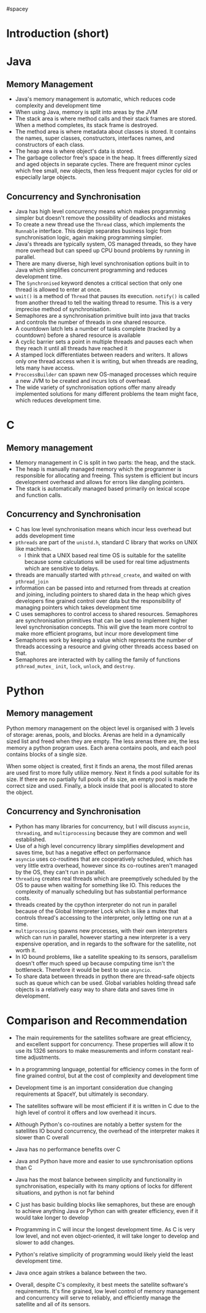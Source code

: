 #spacey 

# Introduction (short)

# Java
## Memory Management

- Java's memory management is automatic, which reduces code complexity and development time
- When using Java, memory is split into areas by the JVM
- The stack area is where method calls and their stack frames are stored. When a method completes, its stack frame is destroyed. 
- The method area is where metadata about classes is stored. It contains the names, super classes, constructors, interfaces names, and constructors of each class.
- The heap area is where object's data is stored.
- The garbage collector free's space in the heap. It frees differently sized and aged objects in separate cycles. There are frequent minor cycles which free small, new objects, then less frequent major cycles for old or especially large objects.
## Concurrency and Synchronisation

- Java has high level concurrency means which makes programming simpler but doesn't remove the possibility of deadlocks and mistakes
- To create a new thread use the `Thread` class, which implements the `Runnable` interface. This design separates business logic from synchronisation logic, again making programming simpler.
- Java's threads are typically system, OS managed threads, so they have more overhead but can speed up CPU bound problems by running in parallel.
- There are many diverse, high level synchronisation options built in to Java which simplifies concurrent programming and reduces development time.
- The `Synchronised` keyword denotes a critical section that only one thread is allowed to enter at once.
- `wait()` is a method of `Thread` that pauses its execution. `notify()` is called from another thread to tell the waiting thread to resume. This is a very imprecise method of synchronisation.
- Semaphores are a synchronisation primitive built into java that tracks and controls the number of threads in one shared resource.
- A countdown latch lets a number of tasks complete (tracked by a countdown) before a shared resource is available
- A cyclic barrier sets a point in multiple threads and pauses each when they reach it until all threads have reached it
- A stamped lock differentiates between readers and writers. It allows only one thread access when it is writing, but when threads are reading, lets many have access.
- `ProccessBuilder` can spawn new OS-managed processes which require a new JVM to be created and incurs lots of overhead.
- The wide variety of synchronisation options offer many already implemented solutions for many different problems the team might face, which reduces development time.
# C

## Memory management

- Memory management in C is split in two parts: the heap, and the stack. 
- The heap is manually managed memory which the programmer is responsible for allocating and freeing. This system is efficient but incurs development overhead and allows for errors like dangling pointers.
- The stack is automatically managed based primarily on lexical scope and function calls.

## Concurrency and Synchronisation

- C has low level synchronisation means which incur less overhead but adds development time
- `pthreads` are part of the `unistd.h`, standard C library that works on UNIX like machines. 
	- I think that a UNIX based real time OS is suitable for the satellite because some calculations will be used for real time adjustments which are sensitive to delays.
- threads are manually started with  `pthread_create`, and waited on with `pthread_join`
- information can be passed into and returned from threads at creation and joining, including pointers to shared data in the heap which gives developers fine grained control over data but the responsibility of managing pointers which takes development time
- C uses semaphores to control access to shared resources. Semaphores are synchronisation primitives that can be used to implement higher level synchronisation concepts. This will give the team more control to make more efficient programs, but incur more development time
- Semaphores work by keeping a value which represents the number of threads accessing a resource and giving other threads access based on that.
- Semaphores are interacted with by calling the family of functions `pthread_mutex_` `init`, `lock`, `unlock`, and `destroy`.

# Python

## Memory management

Python memory management on the object level is organised with 3 levels of storage: arenas, pools, and blocks. Arenas are held in a dynamically sized list and freed when they are empty. The less arenas there are, the less memory a python program uses. Each arena contains pools, and each pool contains blocks of a single size. 

When some object is created, first it finds an arena, the most filled arenas are used first to more fully utilize memory. Next it finds a pool suitable for its size. If there are no partially full pools of its size, an empty pool is made the correct size and used. Finally, a block inside that pool is allocated to store the object.

## Concurrency and Synchronisation

- Python has many libraries for concurrency, but I will discuss `asyncio`, `threading`, and `multiprocessing` because they are common and well established.
- Use of a high level concurrency library simplifies development and saves time, but has a negative effect on performance
- `asyncio` uses co-routines that are cooperatively scheduled, which has very little extra overhead, however since its co-routines aren't managed by the OS, they can't run in parallel.
- `threading` creates real threads which are preemptively scheduled by the OS to pause when waiting for something like IO. This reduces the complexity of manually scheduling but has substantial performance costs.
- threads created by the cpython interpreter do not run in parallel because of the Global Interpreter Lock which is like a mutex that controls thread's accessing to the interpreter, only letting one run at a time.
- `multiprocessing` spawns new processes, with their own interpreters which can run in parallel, however starting a new interpreter is a very expensive operation, and in regards to the software for the satellite, not worth it.
- In IO bound problems, like a satellite speaking to its sensors, parallelism doesn't offer much speed up because computing time isn't the bottleneck. Therefore it would be best to use `asyncio`.
- To share data between threads in python there are thread-safe objects such as queue which can be used. Global variables holding thread safe objects is a relatively easy way to share data and saves time in development.

# Comparison and Recommendation

- The main requirements for the satellites software are great efficiency, and excellent support for concurrency. These properties will allow it to use its 1326 sensors to make measurements and inform constant real-time adjustments.
- In a programming language, potential for efficiency comes in the form of fine grained control, but at the cost of complexity and development time
- Development time is an important consideration  due changing requirements at SpaceY, but ultimately is secondary.

- The satellites software will be most efficient if it is written in C due to the high level of control it offers and low overhead it incurs.
- Although Python's co-routines are notably a better system for the satellites IO bound concurrency, the overhead of the interpreter makes it slower than C overall
- Java has no performance benefits over C

- Java and Python have more and easier to use synchronisation options than C
- Java has the most balance between simplicity and functionality in synchronisation, especially with its many options of locks for different situations, and python is not far behind
- C just has basic building blocks like semaphores, but these are enough to achieve anything Java or Python can with greater efficiency, even if it would take longer to develop

- Programming in C will incur the longest development time. As C is very low level, and not even object-oriented, it will take longer to develop and slower to add changes. 
- Python's relative simplicity of programming would likely yield the least development time.
- Java once again strikes a balance between the two.

- Overall, despite C's complexity, it best meets the satellite software's requirements. It's fine grained, low level control of memory management and concurrency will serve to reliably, and efficiently manage the satellite and all of its sensors.